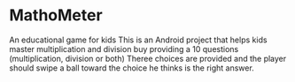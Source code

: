 # MathoMeter
An educational game for kids
This is an Android project that helps kids master multiplication and division buy providing a 10 questions (multiplication, division or both)
Theree choices are provided and the player should swipe a ball toward the choice he thinks is the right answer.

